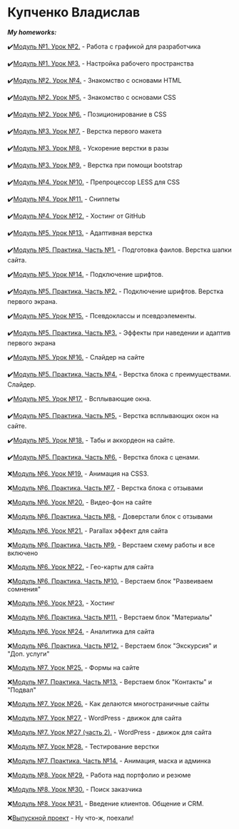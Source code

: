 # **Купченко Владислав**

***My homeworks:***

✔️[Модуль №1. Урок №2.](https://github.com/N1ceeerk/n1ceeerk.github.io/tree/master/lesson_1/img) - Работа с графикой для разработчика

✔️[Модуль №1. Урок №3.](https://github.com/N1ceeerk/n1ceeerk.github.io/tree/master/lesson_2/sec) - Настройка рабочего пространства

✔️[Модуль №2. Урок №4.](https://n1ceeerk.github.io/lesson_3/) - Знакомство с основами HTML

✔️[Модуль №2. Урок №5.](https://n1ceeerk.github.io/lesson_4/) - Знакомство с основами CSS

✔️[Модуль №2. Урок №6.](https://github.com/N1ceeerk/n1ceeerk.github.io/tree/master/lesson_5) - Позиционирование в CSS

✔️[Модуль №3. Урок №7.](https://n1ceeerk.github.io/lesson_6/) - Верстка первого макета

✔️[Модуль №3. Урок №8.](https://n1ceeerk.github.io/lesson_7/) - Ускорение верстки в разы

✔️[Модуль №3. Урок №9.](https://n1ceeerk.github.io/lesson_8/) - Верстка при помощи bootstrap

✔️[Модуль №4. Урок №10.](https://github.com/N1ceeerk/n1ceeerk.github.io/tree/master/lesson_9) - Препроцессор LESS для CSS

✔️[Модуль №4. Урок №11.](https://github.com/N1ceeerk/n1ceeerk.github.io/tree/master/lesson_10) - Сниппеты

✔️[Модуль №4. Урок №12.](https://n1ceeerk.github.io) - Хостинг от GitHub

✔️[Модуль №5. Урок №13.](https://n1ceeerk.github.io/lesson_12/) - Адаптивная верстка

✔️[Модуль №5. Практика. Часть №1.](https://n1ceeerk.github.io/lesson_13/) - Подготовка фаилов. Верстка шапки сайта.

✔️[Модуль №5. Урок №14.](https://n1ceeerk.github.io/lesson_14/) - Подключение шрифтов.

✔️[Модуль №5. Практика. Часть №2.](https://n1ceeerk.github.io/lesson_15/) - Подключение шрифтов. Верстка первого экрана.

✔️[Модуль №5. Урок №15.](https://n1ceeerk.github.io/lesson_16/) - Псевдоклассы и псевдоэлементы.

✔️[Модуль №5. Практика. Часть №3.](https://n1ceeerk.github.io/lesson_17/) - Эффекты при наведении и адаптив первого экрана

✔️[Модуль №5. Урок №16.](https://n1ceeerk.github.io/lesson_18/) - Слайдер на сайте

✔️[Модуль №5. Практика. Часть №4.](https://n1ceeerk.github.io/lesson_19/) - Верстка блока с преимуществами. Слайдер.

✔️[Модуль №5. Урок №17.](https://n1ceeerk.github.io/lesson_20/) - Всплывающие окна.

✔️[Модуль №5. Практика. Часть №5.](https://n1ceeerk.github.io/lesson_21/) - Верстка всплывающих окон на сайте.

✔️[Модуль №5. Урок №18.](https://n1ceeerk.github.io/lesson_22/) - Табы и аккордеон на сайте.

✔️[Модуль №5. Практика. Часть №6.](https://n1ceeerk.github.io/lesson_23/) - Верстка блока с ценами.

❌[Модуль №6. Урок №19.]() - Анимация на CSS3.

❌[Модуль №6. Практика. Часть №7.]() - Верстка блока с отзывами

❌[Модуль №6. Урок №20.]() - Видео-фон на сайте

❌[Модуль №6. Практика. Часть №8.]() - Доверстали блок с отзывами

❌[Модуль №6. Урок №21.]() - Parallax эффект для сайта

❌[Модуль №6. Практика. Часть №9.]() - Верстаем схему работы и все включено

❌[Модуль №6. Урок №22.]() - Гео-карты для сайта

❌[Модуль №6. Практика. Часть №10.]() - Верстаем блок "Развеиваем сомнения"

❌[Модуль №6. Урок №23.]() - Хостинг

❌[Модуль №6. Практика. Часть №11.]() - Верстаем блок "Материалы"

❌[Модуль №6. Урок №24.]() - Аналитика для сайта

❌[Модуль №6. Практика. Часть №12.]() - Верстаем блок "Экскурсия" и "Доп. услуги"

❌[Модуль №7. Урок №25.]() - Формы на сайте

❌[Модуль №7. Практика. Часть №13.]() - Верстаем блок "Контакты" и "Подвал"

❌[Модуль №7. Урок №26.]() - Как делаются многостраничные сайты

❌[Модуль №7. Урок №27.]() - WordPress - движок для сайта

❌[Модуль №7. Урок №27 (часть 2).]() - WordPress - движок для сайта

❌[Модуль №7. Урок №28.]() - Тестирование верстки

❌[Модуль №7. Практика. Часть №14.]() - Анимация, маска и админка

❌[Модуль №8. Урок №29.]() - Работа над портфолио и резюме

❌[Модуль №8. Урок №30.]() - Поиск заказчика

❌[Модуль №8. Урок №31.]() - Введение клиентов. Общение и CRM.

❌[Выпускной проект]() - Ну что-ж, поехали!

